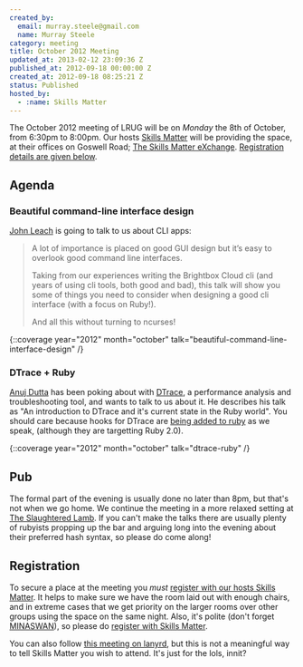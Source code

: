 ```yaml
---
created_by:
  email: murray.steele@gmail.com
  name: Murray Steele
category: meeting
title: October 2012 Meeting
updated_at: 2013-02-12 23:09:36 Z
published_at: 2012-09-18 00:00:00 Z
created_at: 2012-09-18 08:25:21 Z
status: Published
hosted_by:
  - :name: Skills Matter
---
```


The October 2012 meeting of LRUG will be on *Monday* the 8th of October, from 6:30pm to 8:00pm.  Our hosts [Skills Matter](http://skillsmatter.com/) will be providing the space, at their offices on Goswell Road; [The Skills Matter eXchange](http://skillsmatter.com/location-details/design-architecture/484/96).  <a href="#oct12registration">Registration details are given below</a>.

Agenda
------

### Beautiful command-line interface design

[John Leach](http://johnleach.co.uk/) is going to talk to us about CLI apps:

> A lot of importance is placed on good GUI design but it’s easy to
> overlook good command line interfaces.
>
> Taking from our experiences writing the Brightbox Cloud cli (and years
> of using cli tools, both good and bad), this talk will show you some of
> things you need to consider when designing a good cli interface (with a
> focus on Ruby!).
>
> And all this without turning to ncurses!

{::coverage year="2012" month="october" talk="beautiful-command-line-interface-design" /}

### DTrace + Ruby

[Anuj Dutta](http://www.andhapp.com/) has been poking about with [DTrace](http://dtrace.org/blogs/), a performance analysis and troubleshooting tool, and wants to talk to us about it.  He describes his talk as "An introduction to DTrace and it's current state in the Ruby world".  You should care because hooks for DTrace are [being added to ruby](http://bugs.ruby-lang.org/issues/2565) as we speak, (although they are targetting Ruby 2.0).

{::coverage year="2012" month="october" talk="dtrace-ruby" /}

Pub
---

The formal part of the evening is usually done no later than 8pm, but that's not when we go home.  We continue the meeting in a more relaxed setting at [The Slaughtered Lamb](http://www.theslaughteredlambpub.com/).  If you can't make the talks there are usually plenty of rubyists propping up the bar and arguing long into the evening about their preferred hash syntax, so please do come along!

Registration <a name="oct12registration">&nbsp;</a>
---------------------------------------------------

To secure a place at the meeting you *must* [register with our hosts Skills Matter](http://skillsmatter.com/event-details/home/beautiful-command-line-interface-design).  It helps to make sure we have the room laid out with enough chairs, and in extreme cases that we get priority on the larger rooms over other groups using the space on the same night.  Also, it's polite (don't forget [MINASWAN](http://oreilly.com/ruby/excerpts/ruby-learning-rails/ruby-glossary.html#I_indexterm_d1e32036)), so please do [register with Skills Matter](http://skillsmatter.com/event-details/home/beautiful-command-line-interface-design).

You can also follow [this meeting on lanyrd](http://lanyrd.com/2012/lrug-october/), but this is not a meaningful way to tell Skills Matter you wish to attend.  It's just for the lols, innit?
